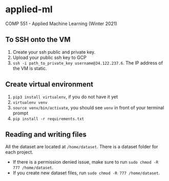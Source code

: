 # applied-ml
COMP 551 - Applied Machine Learning (Winter 2021)

## To SSH onto the VM
1. Create your ssh public and private key.
1. Upload your public ssh key to GCP
1. `ssh -i path_to_private_key username@34.122.237.6`. The IP address of the VM is static.


## Create virtual environment
1. `pip3 install virtualenv`, if you do not have it yet
1. `virtualenv venv`
1. `source venv/bin/activate`, you should see `venv` in front of your terminal prompt
1. `pip install -r requirements.txt`


## Reading and writing files
All the dataset are located at `/home/dataset`. There is a dataset folder for each project. 
* If there is a permission denied issue, make sure to run `sudo chmod -R 777 /home/dataset`. 
* If you create new dataset files, run `sudo chmod -R 777 /home/dataset`.